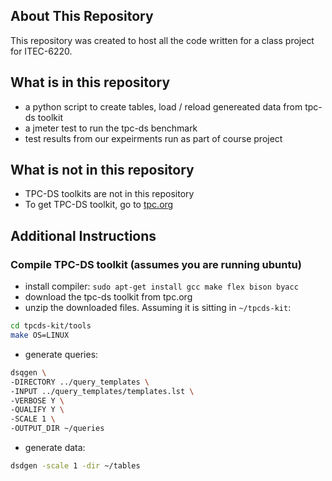 ## About This Repository
This repository was created to host all the code written for a class project for ITEC-6220. 

## What is in this repository
* a python script to create tables, load / reload genereated data from tpc-ds toolkit
* a jmeter test to run the tpc-ds benchmark
* test results from our expeirments run as part of course project


## What is not in this repository
* TPC-DS toolkits are not in this repository
* To get TPC-DS toolkit, go to [tpc.org](https://www.tpc.org/tpc_documents_current_versions/current_specifications5.asp)

## Additional Instructions

### Compile TPC-DS toolkit (assumes you are running ubuntu)
* install compiler: `sudo apt-get install gcc make flex bison byacc`
* download the tpc-ds toolkit from tpc.org
* unzip the downloaded files. Assuming it is sitting in `~/tpcds-kit`:

```bash
cd tpcds-kit/tools
make OS=LINUX
```
* generate queries: 

```bash
dsqgen \
-DIRECTORY ../query_templates \
-INPUT ../query_templates/templates.lst \
-VERBOSE Y \
-QUALIFY Y \
-SCALE 1 \
-OUTPUT_DIR ~/queries
```

* generate data: 

```bash
dsdgen -scale 1 -dir ~/tables
```
